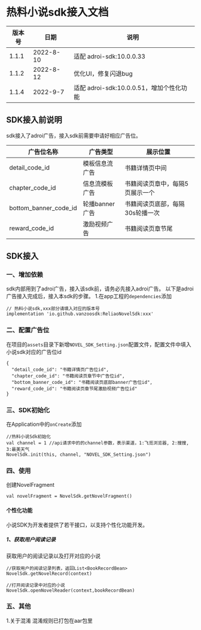 # 热料小说sdk接入文档

|  版本号 | 日期 | 说明 |
| ---- | ---- | --- |
| 1.1.1 | 2022-8-10 | 适配 adroi-sdk:10.0.0.33 |
| 1.1.2 | 2022-8-12 | 优化UI，修复闪退bug |
| 1.1.4 | 2022-9-7 | 适配 adroi-sdk:10.0.0.51，增加个性化功能 |



## SDK接入前说明
sdk接入了adroi广告，接入sdk前需要申请好相应广告位。

|  广告位名称 | 广告类型 | 展示位置 |
| ---- | ---- | --- |
| detail_code_id | 模板信息流广告 | 书籍详情页中间 |
| chapter_code_id | 信息流模板广告 | 书籍阅读页章中，每隔5页展示一个 |
| bottom_banner_code_id | 轮播banner广告 | 书籍阅读页底部，每隔30s轮播一次 |
| reward_code_id | 激励视频广告 | 书籍阅读页章节尾 |

## SDK接入

### 一、增加依赖
sdk内部用到了adroi广告，接入该sdk前，请务必先接入adroi广告。
以下是adroi广告接入完成后，接入本sdk的步骤。
1.在app工程的`dependencies`添加
```
// 热料小说sdk,xxx部分请填入对应的版本号
implementation 'io.github.vanzoosdk:ReliaoNovelSdk:xxx'
```

### 二、配置广告位
在项目的`assets`目录下新增`NOVEL_SDK_Setting.json`配置文件，配置文件中填入小说sdk对应的广告位id
```
{
  "detail_code_id": "书籍详情页广告位id",
  "chapter_code_id": "书籍阅读页章节中广告位id",
  "bottom_banner_code_id": "书籍阅读页底部banner广告位id",
  "reward_code_id": "书籍阅读页章节尾激励视频广告位id"
}
```

### 三、SDK初始化
在Application中的`onCreate`添加
```
//热料小说Sdk初始化
val channel = 1 //api请求中的的channel参数，表示渠道，1:飞觅浏览器, 2:搜搜, 3:最美天气
NovelSdk.init(this, channel, "NOVEL_SDK_Setting.json")
```

### 四、使用
创建NovelFragment
```
val novelFragment = NovelSdk.getNovelFragment()
```

#### 个性化功能
小说SDK为开发者提供了若干接口，以支持个性化功能开发。
##### 1、获取用户阅读记录
获取用户的阅读记录以及打开对应的小说
```
//获取用户的阅读记录列表，返回List<BookRecordBean>
NovelSdk.getNovelRecord(context)

//打开阅读记录中对应的小说
NovelSdk.openNovelReader(context,bookRecordBean)

```

### 五、其他
1.关于混淆 混淆规则已打包在aar包里




